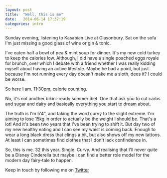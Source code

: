 ```yaml
---
layout: post
title:  "Well, this is me"
date:   2014-06-14 17:37:19
categories: intro
---
```


Sunday evening, listening to Kasabian Live at Glasonbury. 
Sat on the sofa I'm just missing a good glass of wine or gin & tonic. 

I've eaten half a bowl of pea & mint soup for dinner. It's my new cold turkey to keep the calories low. Although, I did have a single poached eggs royale for brunch, over which I debate with a friend whether I was really kidding myself about having an active lifestyle. Maybe he had a point, but just because I'm not running every day doesn't make me a sloth, deos it? I could be worse.

So here I am. 11:30pm, calorie counting.

No, it's not another bikini-ready summer diet. One that ask you to cut carbs and sugar and dairy and basically everything you start to dream about. 

The truth is I'm 5'4", and taking the word curvy to the slight extreme. I'm aiming to lose 15kg in order to actually be the weight I should be. 
That's a lot! And it's been two years that I've been trying to shift it. But day two of my new healthy eating and I can see my waist is coming back. Enough to wear a long black dress that clings a bit, but also shows off my new tattoos. At least I can sometimes find clothes that I don't lack confindence in.

So, this is me. 32 this year. Single. Curvy. And realising that I'll never quite be a Disney Cinderella but maybe I can find a better role model for the modern day fairy-tale to happen.




Keep in touch by following me on [Twitter](https://twitter.com/cinderellanever) 


